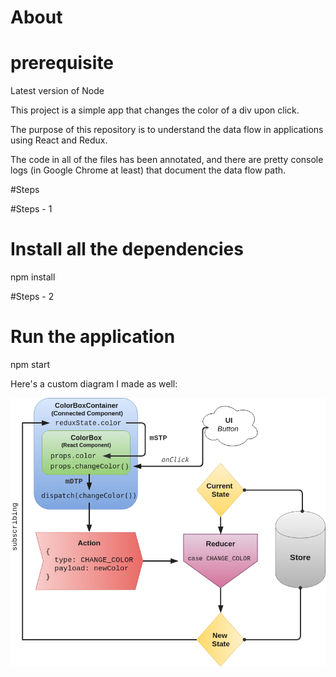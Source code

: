 # About

# prerequisite
Latest version of Node


This project is a simple app that changes the color of a div upon click.

The purpose of this repository is to understand the data flow in applications using React and Redux.

The code in all of the files has been annotated, and there are pretty console logs (in Google Chrome at least) that document the data flow path.

#Steps

#Steps - 1 
# Install all the dependencies
npm install  


#Steps - 2
# Run the application
npm start

Here's a custom diagram I made as well:

![Data Flow Diagram](./diagram.png)
